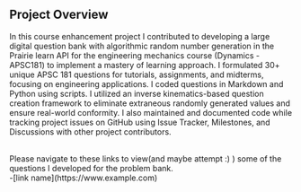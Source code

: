 ## Project Overview
In this course enhancement project I contributed to developing a large digital question bank with algorithmic random number generation in the Prairie learn API for the engineering mechanics course (Dynamics - APSC181) to implement a mastery of learning approach. I formulated 30+ unique APSC 181 questions for tutorials, assignments, and midterms, focusing on engineering applications. I coded questions in Markdown and Python using scripts. I utilized an inverse kinematics-based question creation framework to eliminate extraneous randomly generated values and ensure real-world conformity. I also maintained and documented code while tracking project issues on GitHub using Issue Tracker, Milestones, and Discussions with other project contributors.

<br>
Please navigate to these links to view(and maybe attempt :) ) some of the questions I developed for the problem bank.
<br>
-[link name](https://www.example.com)

